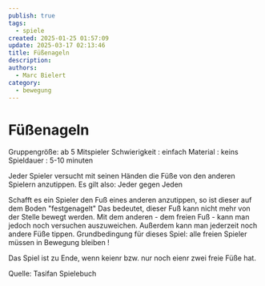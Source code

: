 ```yaml
---
publish: true
tags:
  - spiele
created: 2025-01-25 01:57:09
update: 2025-03-17 02:13:46
title: Füßenageln
description: 
authors:
  - Marc Bielert
category:
  - bewegung
---
```


# Füßenageln

Gruppengröße: ab 5 Mitspieler
Schwierigkeit : einfach
Material : keins
Spieldauer : 5-10 minuten

Jeder Spieler versucht mit seinen Händen die Füße von den anderen Spielern anzutippen. Es gilt also: Jeder gegen Jeden

Schafft es ein Spieler den Fuß eines anderen anzutippen, so ist dieser auf dem Boden "festgenagelt" Das bedeutet, dieser Fuß kann nicht mehr von der Stelle bewegt werden. Mit dem anderen - dem freien Fuß - kann man jedoch noch versuchen auszuweichen. Außerdem kann man jederzeit noch andere Füße tippen.
Grundbedingung für dieses Spiel: alle freien Spieler müssen in Bewegung bleiben !

Das Spiel ist zu Ende, wenn keienr bzw. nur noch eienr zwei freie Füße hat.

Quelle:
Tasifan Spielebuch